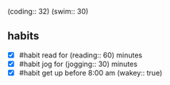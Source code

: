 (coding:: 32)
(swim:: 30) 
## habits

- [x] #habit read for (reading:: 60) minutes
- [x] #habit jog for (jogging:: 30) minutes
- [x] #habit get up before 8:00 am (wakey:: true)